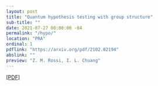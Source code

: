 ```yaml
---
layout: post
title: "Quantum hypothesis testing with group structure"
sub-title: ""
date: 2021-07-27 00:00:00 -04
permalink: "/hypo/"
location: "PRA"
ordinal: 1
pdflink: "https://arxiv.org/pdf/2102.02194"
abslink: ""
preview: "Z. M. Rossi, I. L. Chuang"
---
```

[\[PDF\]](https://arxiv.org/pdf/2102.02194)
